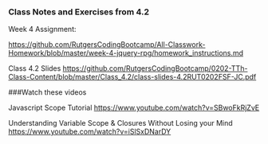 ### Class Notes and Exercises from 4.2

Week 4 Assignment:

https://github.com/RutgersCodingBootcamp/All-Classwork-Homework/blob/master/week-4-jquery-rpg/homework_instructions.md

Class 4.2 Slides
https://github.com/RutgersCodingBootcamp/0202-TTh-Class-Content/blob/master/Class_4.2/class-slides-4.2RUT0202FSF-JC.pdf

###Watch these videos

Javascript Scope Tutorial
https://www.youtube.com/watch?v=SBwoFkRjZvE


Understanding Variable Scope & Closures Without Losing your Mind
https://www.youtube.com/watch?v=iSlSxDNarDY

